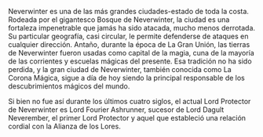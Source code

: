 <p>Neverwinter es una de las más grandes ciudades-estado de toda la costa. Rodeada por el gigantesco Bosque de Neverwinter, la ciudad es una fortaleza impenetrable que jamás ha sido atacada, mucho menos derrotada. Su particular geografía, casi circular, le permite defenderse de ataques en cualquier dirección. Antaño, durante la época de La Gran Unión, las tierras de Neverwinter fueron usadas como capital de la magia, cuna de la mayoría de las corrientes y escuelas mágicas del presente. Esa tradición no ha sido perdida, y la gran ciudad de Neverwinter, también conocida como La Corona Mágica, sigue a día de hoy siendo la principal responsable de los descubrimientos mágicos del mundo.</p>
<p>Si bien no fue así durante los últimos cuatro siglos, el actual Lord Protector de Neverwinter es Lord Fourier Ashrunner, sucesor de Lord Dagult Neverember, el primer Lord Protector y aquel que estableció una relación cordial con la Alianza de los Lores.</p>
